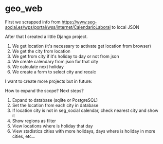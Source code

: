 # geo_web
First we scrapped info from https://www.seg-social.es/wps/portal/wss/internet/CalendarioLaboral to local JSON<p>
After that I created a little Django project.<p>
<div><ol>  
  <li>We get location (it's necessary to activate get location from browser)</li>
  <li>We get the city from location</li>
  <li>We get from city if it's holiday to day or not from json</li>
  <li>We create calendary from json for that city</li>
  <li>We calculate next holiday</li>
  <li>We create a form to select city and recalc</li>
  </ol>
  
I want to create more projects but in future:<p>
How to expand the scope? Next steps?<p>
  <ol>
    <li>Expand to database (sqlite or PostgreSQL)</li>
    <li>Set the location from each city in database</li>
    <li>If location city is not in seg_social calendar, check nearest city and show it</li>
    <li>Show regions as filter</li>
    <li>View locations where is holiday that day</li>
    <li>View stadistics cities with more holidays, days where is holiday in more cities, etc...</li>
  </ol>
